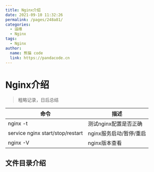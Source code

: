 ```yaml
---
title: Nginx介绍
date: 2021-09-10 11:32:26
permalink: /pages/248a81/
categories: 
  - 运维
  - Nginx
tags: 
  - Nginx
author: 
  name: 熊猫 code
  link: https://pandacode.cn
---
```


# Nginx介绍

> 粗略记录，日后总结

| 命令                             | 描述                    |
| -------------------------------- | ----------------------- |
| nginx -t                         | 测试nginx配置是否正确   |
| service nginx start/stop/restart | nginx服务启动/暂停/重启 |
| nginx -V                         | nginx版本查看           |

## 文件目录介绍

